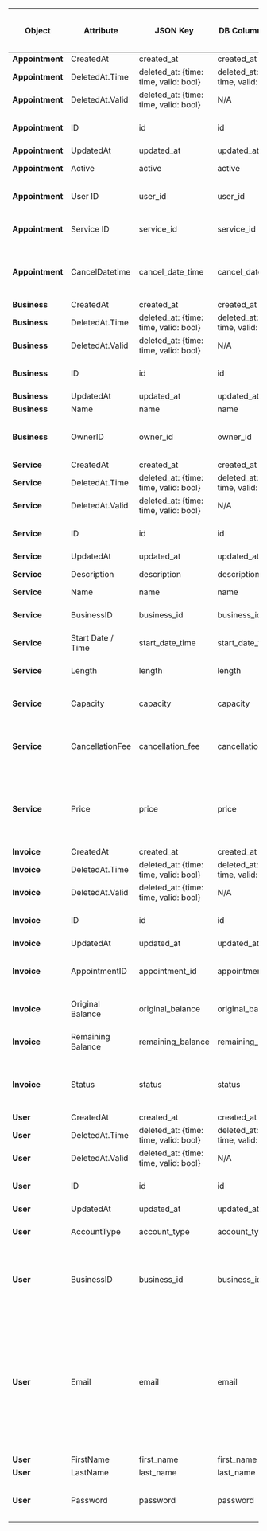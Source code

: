 | **Object**      | **Attribute**     | **JSON Key**                          | **DB Column Name**                    | **Data Type**      | **Description**                                                                         | **Additional Notes**                                                                                  | **Automatically Generated (Postgres / GORM) ** |
|-----------------|-------------------|---------------------------------------|---------------------------------------|--------------------|-----------------------------------------------------------------------------------------|-------------------------------------------------------------------------------------------------------|------------------------------------------------|
| **Appointment** | CreatedAt         | created_at                            | created_at                            | Datetime           |                                                                                         |                                                                                                       | x                                              |
| **Appointment** | DeletedAt.Time    | deleted_at: {time: time, valid: bool} | deleted_at: {time: time, valid: bool} | Datetime           |                                                                                         |                                                                                                       | x                                              |
| **Appointment** | DeletedAt.Valid   | deleted_at: {time: time, valid: bool} | N/A                                   | Boolean            |                                                                                         |                                                                                                       | x                                              |
| **Appointment** | ID                | id                                    | id                                    | Serial (uint)      | Unique, primary key, auto-increment                                                     |                                                                                                       | x                                              |
| **Appointment** | UpdatedAt         | updated_at                            | updated_at                            | Datetime           |                                                                                         |                                                                                                       | x                                              |
| **Appointment** | Active            | active                                | active                                | Boolean (Int)      | 1 for Active, 0 for Cancelled                                                           |                                                                                                       |                                                |
| **Appointment** | User ID           | user_id                               | user_id                               | Foreign key (uint) | ID of user that booked the appointment                                                  |                                                                                                       |                                                |
| **Appointment** | Service ID        | service_id                            | service_id                            | Foreign key (uint) | ID of service that appointment is for                                                   |                                                                                                       |                                                |
| **Appointment** | CancelDatetime    | cancel_date_time                      | cancel_date_time                      | Datetime           | Datetime when appointment was cancelled (if cancelled, else null)                       |                                                                                                       |                                                |
| **Business**    | CreatedAt         | created_at                            | created_at                            | Datetime           |                                                                                         |                                                                                                       | x                                              |
| **Business**    | DeletedAt.Time    | deleted_at: {time: time, valid: bool} | deleted_at: {time: time, valid: bool} | Datetime           |                                                                                         |                                                                                                       | x                                              |
| **Business**    | DeletedAt.Valid   | deleted_at: {time: time, valid: bool} | N/A                                   | Boolean            |                                                                                         |                                                                                                       | x                                              |
| **Business**    | ID                | id                                    | id                                    | Serial (uint)      | Unique, primary key, auto-increment                                                     |                                                                                                       | x                                              |
| **Business**    | UpdatedAt         | updated_at                            | updated_at                            | Datetime           |                                                                                         |                                                                                                       | x                                              |
| **Business**    | Name              | name                                  | name                                  | String             | Name of business                                                                        |                                                                                                       |                                                |
| **Business**    | OwnerID           | owner_id                              | owner_id                              | Foreign key (uint) | ID of user account who is the controlling admin for the business                        |                                                                                                       |                                                |
| **Service**     | CreatedAt         | created_at                            | created_at                            | Datetime           |                                                                                         |                                                                                                       | x                                              |
| **Service**     | DeletedAt.Time    | deleted_at: {time: time, valid: bool} | deleted_at: {time: time, valid: bool} | Datetime           |                                                                                         |                                                                                                       | x                                              |
| **Service**     | DeletedAt.Valid   | deleted_at: {time: time, valid: bool} | N/A                                   | Boolean            |                                                                                         |                                                                                                       | x                                              |
| **Service**     | ID                | id                                    | id                                    | Serial (uint)      | Unique, primary key, auto-increment                                                     |                                                                                                       | x                                              |
| **Service**     | UpdatedAt         | updated_at                            | updated_at                            | Datetime           |                                                                                         |                                                                                                       | x                                              |
| **Service**     | Description       | description                           | description                           | String             | Description of service                                                                  |                                                                                                       |                                                |
| **Service**     | Name              | name                                  | name                                  | String             | Name of service                                                                         |                                                                                                       |                                                |
| **Service**     | BusinessID        | business_id                           | business_id                           | Foreign key (uint) | ID of business offering the service                                                     |                                                                                                       |                                                |
| **Service**     | Start Date / Time | start_date_time                       | start_date_time                       | Datetime           | Date / time that the service starts                                                     |                                                                                                       |                                                |
| **Service**     | Length            | length                                | length                                | Int                | Length of time in minutes that the service will take                                    |                                                                                                       |                                                |
| **Service**     | Capacity          | capacity                              | capacity                              | Int                | Number of users that can sign up for the service                                        |                                                                                                       |                                                |
| **Service**     | CancellationFee   | cancellation_fee                      | cancellation_fee                      | Int                | Fee (in cents) for cancelling appointment after minimum notice cutoff                   |                                                                                                       |                                                |
| **Service**     | Price             | price                                 | price                                 | Int                | Price (in cents) for the service being offered                                          | Always store currency as whole number (not decimal)                                                   |                                                |
| **Invoice**     | CreatedAt         | created_at                            | created_at                            | Datetime           |                                                                                         |                                                                                                       | x                                              |
| **Invoice**     | DeletedAt.Time    | deleted_at: {time: time, valid: bool} | deleted_at: {time: time, valid: bool} | Datetime           |                                                                                         |                                                                                                       | x                                              |
| **Invoice**     | DeletedAt.Valid   | deleted_at: {time: time, valid: bool} | N/A                                   | Boolean            |                                                                                         |                                                                                                       | x                                              |
| **Invoice**     | ID                | id                                    | id                                    | Serial (uint)      | Unique, primary key, auto-increment                                                     |                                                                                                       | x                                              |
| **Invoice**     | UpdatedAt         | updated_at                            | updated_at                            | Datetime           |                                                                                         |                                                                                                       | x                                              |
| **Invoice**     | AppointmentID     | appointment_id                        | appointment_id                        | Foreign key (uint) | ID of the appointment that the invoice is associated with                               |                                                                                                       |                                                |
| **Invoice**     | Original Balance  | original_balance                      | original_balance                      | Int                | Total original balance of the invoice (in cents)                                        |                                                                                                       |                                                |
| **Invoice**     | Remaining Balance | remaining_balance                     | remaining_balance                     | Int                | Remaining balance of the invoice (in cents)                                             |                                                                                                       |                                                |
| **Invoice**     | Status            | status                                | status                                | String             | Enforced list of statuses based on remaining balance (Unpaid, Paid, Overpaid)           |                                                                                                       |                                                |
| **User**        | CreatedAt         | created_at                            | created_at                            | Datetime           |                                                                                         |                                                                                                       | x                                              |
| **User**        | DeletedAt.Time    | deleted_at: {time: time, valid: bool} | deleted_at: {time: time, valid: bool} | Datetime           |                                                                                         |                                                                                                       | x                                              |
| **User**        | DeletedAt.Valid   | deleted_at: {time: time, valid: bool} | N/A                                   | Boolean            |                                                                                         |                                                                                                       | x                                              |
| **User**        | ID                | id                                    | id                                    | Serial (uint)      | Unique, primary key, auto-increment                                                     |                                                                                                       | x                                              |
| **User**        | UpdatedAt         | updated_at                            | updated_at                            | Datetime           |                                                                                         |                                                                                                       | x                                              |
| **User**        | AccountType       | account_type                          | account_type                          | String             | Enforced values (Individual, Business, System)                                          |                                                                                                       |                                                |
| **User**        | BusinessID        | business_id                           | business_id                           | Foreign key (uint) | ID of business user  account is associated with (if Account Type = Business, else null) | Enforce null value for Individual account type                                                        |                                                |
| **User**        | Email             | email                                 | email                                 | String             | Email address registered to this username/account                                       | Let multiple accounts be registered to the same email address (i.e. just username needs to be unique) |                                                |
| **User**        | FirstName         | first_name                            | first_name                            | String             | User's first name                                                                       |                                                                                                       |                                                |
| **User**        | LastName          | last_name                             | last_name                             | String             | User's last name                                                                        |                                                                                                       |                                                |
| **User**        | Password          | password                              | password                              | String             | String password that is stored as a hash value in the DB                                |                                                                                                       |                                                |
